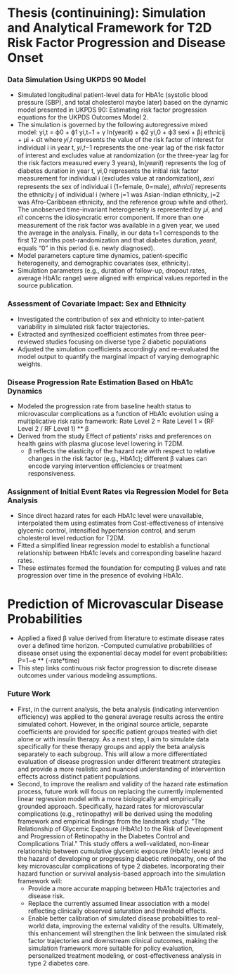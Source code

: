 # Thesis (continuining): Simulation and Analytical Framework for T2D Risk Factor Progression and Disease Onset
### Data Simulation Using UKPDS 90 Model
- Simulated longitudinal patient-level data for HbA1c (systolic blood pressure (SBP), and total cholesterol maybe later) based on the dynamic model presented in UKPDS 90: Estimating risk factor progression equations for the UKPDS Outcomes Model 2.
- The simulation is governed by the following autoregressive mixed model:
	yi,t = ϕ0 + ϕ1 yi,t−1 + γ ln(yearit) + ϕ2 yi,0 + ϕ3 sexi + βj ethnicij + μi + ϵit 
where 𝑦𝑖,𝑡 represents the value of the risk factor of interest for individual i in year t, 𝑦𝑖,𝑡−1 represents the one-year lag of the risk factor of interest and excludes value at randomization (or the three-year lag for the risk factors measured every 3 years), ln(𝑦𝑒𝑎𝑟𝑖𝑡) represents the log of diabetes duration in year t, yi,0 represents the initial risk factor measurement for individual i (excludes value at randomization), 𝑠𝑒𝑥𝑖 represents the sex of individual i (1=female, 0=male), 𝑒𝑡ℎ𝑛𝑖𝑐𝑖𝑗 represents the ethnicity j of individual i (where j=1 was Asian-Indian ethnicity, j=2 was Afro-Caribbean ethnicity, and the reference group white and other). The unobserved time-invariant heterogeneity is represented by 𝜇𝑖, and 𝜖𝑖𝑡 concerns the idiosyncratic error component. If more than one measurement of the risk factor was available in a given year, we used the average in the analysis. Finally, in our data t=1 corresponds to the first 12 months post-randomization and that diabetes duration, 𝑦𝑒𝑎𝑟𝑖𝑡, equals “0” in this period (i.e. newly diagnosed).
- Model parameters capture time dynamics, patient-specific heterogeneity, and demographic covariates (sex, ethnicity).
- Simulation parameters (e.g., duration of follow-up, dropout rates, average HbA1c range) were aligned with empirical values reported in the source publication.
### Assessment of Covariate Impact: Sex and Ethnicity
- Investigated the contribution of sex and ethnicity to inter-patient variability in simulated risk factor trajectories.
- Extracted and synthesized coefficient estimates from three peer-reviewed studies focusing on diverse type 2 diabetic populations
- Adjusted the simulation coefficients accordingly and re-evaluated the model output to quantify the marginal impact of varying demographic weights.
### Disease Progression Rate Estimation Based on HbA1c Dynamics
- Modeled the progression rate from baseline health status to microvascular complications as a function of HbA1c evolution using a multiplicative risk ratio framework: 
	Rate Level 2 = Rate Level 1 × (RF Level 2 / RF Level 1) ** β
- Derived from the study Effect of patients’ risks and preferences on health gains with plasma glucose level lowering in T2DM.
  - β reflects the elasticity of the hazard rate with respect to relative changes in the risk factor (e.g., HbA1c); different β values can encode varying intervention efficiencies or treatment responsiveness.
### Assignment of Initial Event Rates via Regression Model for Beta Analysis
- Since direct hazard rates for each HbA1c level were unavailable, interpolated them using estimates from Cost-effectiveness of intensive glycemic control, intensified hypertension control, and serum cholesterol level reduction for T2DM.
- Fitted a simplified linear regression model to establish a functional relationship between HbA1c levels and corresponding baseline hazard rates.
- These estimates formed the foundation for computing β values and rate progression over time in the presence of evolving HbA1c.
# Prediction of Microvascular Disease Probabilities
- Applied a fixed β value derived from literature to estimate disease rates over a defined time horizon.
-Computed cumulative probabilities of disease onset using the exponential decay model for event probabilities:
			P=1−e ** (-rate*time)
- This step links continuous risk factor progression to discrete disease outcomes under various modeling assumptions.
### Future Work
- First, in the current analysis, the beta analysis (indicating intervention efficiency) was applied to the general average results across the entire simulated cohort. However, in the original source article, separate coefficients are provided for specific patient groups treated with diet alone or with insulin therapy. As a next step, I aim to simulate data specifically for these therapy groups and apply the beta analysis separately to each subgroup. This will allow a more differentiated evaluation of disease progression under different treatment strategies and provide a more realistic and nuanced understanding of intervention effects across distinct patient populations.
- Second, to improve the realism and validity of the hazard rate estimation process, future work will focus on replacing the currently implemented linear regression model with a more biologically and empirically grounded approach. Specifically, hazard rates for microvascular complications (e.g., retinopathy) will be derived using the modeling framework and empirical findings from the landmark study:
"The Relationship of Glycemic Exposure (HbA1c) to the Risk of Development and Progression of Retinopathy in the Diabetes Control and Complications Trial."
This study offers a well-validated, non-linear relationship between cumulative glycemic exposure (HbA1c levels) and the hazard of developing or progressing diabetic retinopathy, one of the key microvascular complications of type 2 diabetes. Incorporating their hazard function or survival analysis-based approach into the simulation framework will:
  - Provide a more accurate mapping between HbA1c trajectories and disease risk.
  - Replace the currently assumed linear association with a model reflecting clinically observed saturation and threshold effects.
  - Enable better calibration of simulated disease probabilities to real-world data, improving the external validity of the results.
Ultimately, this enhancement will strengthen the link between the simulated risk factor trajectories and downstream clinical outcomes, making the simulation framework more suitable for policy evaluation, personalized treatment modeling, or cost-effectiveness analysis in type 2 diabetes care.

